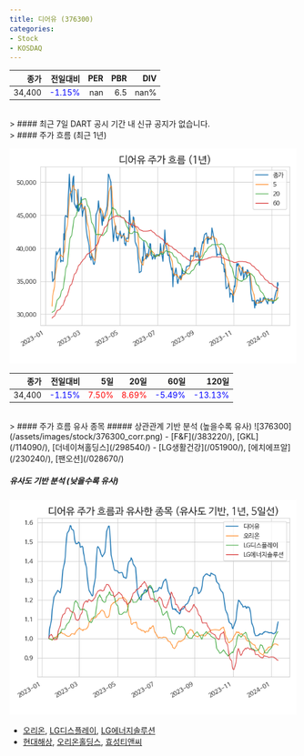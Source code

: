 ```yaml
---
title: 디어유 (376300)
categories:
- Stock
- KOSDAQ
---
```


|종가|전일대비|PER|PBR|DIV|
|---:|-------:|--:|--:|--:|
|34,400|<span style="color: blue">-1.15%</span>|nan|6.5|nan%|

<!-- more -->

<br>
> #### 최근 7일 DART 공시
기간 내 신규 공지가 없습니다.

<br>
> #### 주가 흐름 (최근 1년)

![376300](/assets/images/stock/376300.png)

|종가|전일대비|5일|20일|60일|120일|
|---:|-------:|--:|---:|---:|----:|
|34,400|<span style="color: blue">-1.15%</span>|<span style="color: red">7.50%</span>|<span style="color: red">8.69%</span>|<span style="color: blue">-5.49%</span>|<span style="color: blue">-13.13%</span>|

<br>
> #### 주가 흐름 유사 종목
##### 상관관계 기반 분석 (높을수록 유사)
![376300](/assets/images/stock/376300_corr.png)
- [F&F](/383220/), [GKL](/114090/), [더네이쳐홀딩스](/298540/)
- [LG생활건강](/051900/), [에치에프알](/230240/), [팬오션](/028670/)

##### 유사도 기반 분석 (낮을수록 유사)	
![376300](/assets/images/stock/376300_sim.png)
- [오리온](/271560/), [LG디스플레이](/034220/), [LG에너지솔루션](/373220/)
- [현대해상](/001450/), [오리온홀딩스](/001800/), [효성티앤씨](/298020/)